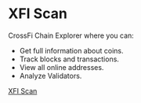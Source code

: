 # XFI Scan

CrossFi Chain Explorer where you can:

- Get full information about coins.
- Track blocks and transactions.
- View all online addresses.
- Analyze Validators.

[XFI Scan](https://xfisan.com/)

